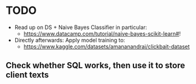 # TODO
* Read up on DS + Naive Bayes Classifier in particular:
  + https://www.datacamp.com/tutorial/naive-bayes-scikit-learn#!
* Directly afterwards: Apply model training to: 
  + https://www.kaggle.com/datasets/amananandrai/clickbait-dataset

## Check whether SQL works, then use it to store client texts